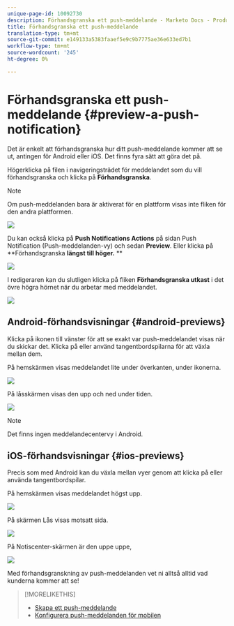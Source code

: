 ```yaml
---
unique-page-id: 10092730
description: Förhandsgranska ett push-meddelande - Marketo Docs - Produktdokumentation
title: Förhandsgranska ett push-meddelande
translation-type: tm+mt
source-git-commit: e149133a5383faaef5e9c9b7775ae36e633ed7b1
workflow-type: tm+mt
source-wordcount: '245'
ht-degree: 0%

---
```



# Förhandsgranska ett push-meddelande {#preview-a-push-notification}

Det är enkelt att förhandsgranska hur ditt push-meddelande kommer att se ut, antingen för Android eller iOS. Det finns fyra sätt att göra det på.

Högerklicka på filen i navigeringsträdet för meddelandet som du vill förhandsgranska och klicka på **Förhandsgranska**.

>[!NOTE]
>
>Om push-meddelanden bara är aktiverat för en plattform visas inte fliken för den andra plattformen.

![](assets/image2015-9-4-9-3a52-3a27.png)

Du kan också klicka på **Push Notifications Actions** på sidan Push Notification (Push-meddelanden-vy) och sedan **Preview**. Eller klicka på **Förhandsgranska **längst till höger.** **

![](assets/image2015-9-4-10-3a53-3a28.png)

I redigeraren kan du slutligen klicka på fliken **Förhandsgranska utkast** i det övre högra hörnet när du arbetar med meddelandet.

![](assets/image2015-9-14-15-3a55-3a26.png)

## Android-förhandsvisningar {#android-previews}

Klicka på ikonen till vänster för att se exakt var push-meddelandet visas när du skickar det. Klicka på eller använd tangentbordspilarna för att växla mellan dem.

På hemskärmen visas meddelandet lite under överkanten, under ikonerna.

![](assets/image2015-9-17-16-3a57-3a0.png)

På låsskärmen visas den upp och ned under tiden.

![](assets/image2015-9-17-16-3a58-3a47.png)

>[!NOTE]
>
>Det finns ingen meddelandecentervy i Android.

## iOS-förhandsvisningar {#ios-previews}

Precis som med Android kan du växla mellan vyer genom att klicka på eller använda tangentbordspilar.

På hemskärmen visas meddelandet högst upp.

![](assets/image2015-9-17-17-3a0-3a28.png)

På skärmen Lås visas motsatt sida.

![](assets/image2015-9-17-17-3a2-3a1.png)

På Notiscenter-skärmen är den uppe uppe,

![](assets/image2015-9-17-17-3a3-3a15.png)

Med förhandsgranskning av push-meddelanden vet ni alltså alltid vad kunderna kommer att se!

>[!MORELIKETHIS]
>
>* [Skapa ett push-meddelande](create-a-push-notification.md)
>* [Konfigurera push-meddelanden för mobilen](configure-mobile-push-notification.md)

>



